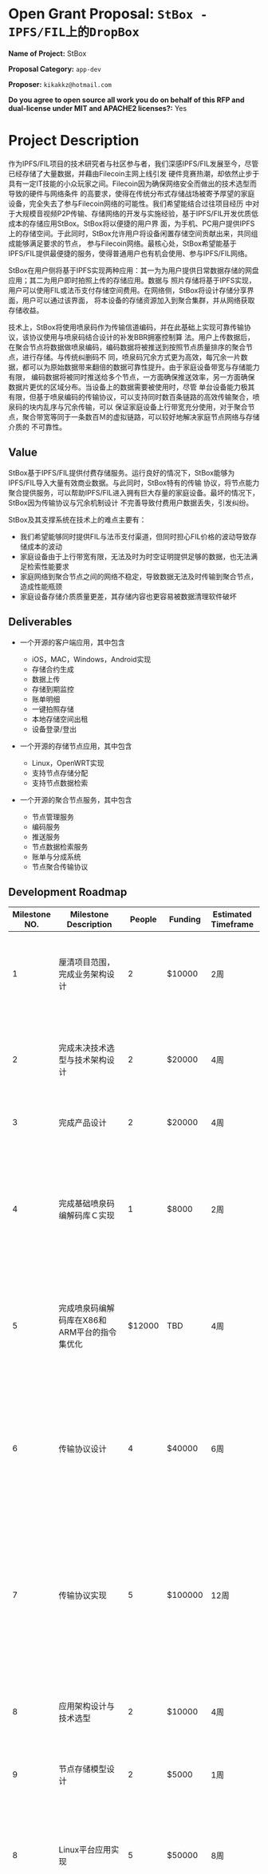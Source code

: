 # Open Grant Proposal: `StBox - IPFS/FIL上的DropBox`

**Name of Project:** StBox

**Proposal Category:** `app-dev`

**Proposer:** `kikakkz@hotmail.com`

**Do you agree to open source all work you do on behalf of this RFP and dual-license under MIT and APACHE2 licenses?:** Yes

# Project Description

作为IPFS/FIL项目的技术研究者与社区参与者，我们深感IPFS/FIL发展至今，尽管已经存储了大量数据，并藉由Filecoin主网上线引发
硬件竞赛热潮，却依然止步于具有一定IT技能的小众玩家之间。Filecoin因为确保网络安全而做出的技术选型而导致的硬件与网络条件
的高要求，使得在传统分布式存储战场被寄予厚望的家庭设备，完全失去了参与Filecoin网络的可能性。我们希望能结合过往项目经历
中对于大规模音视频P2P传输、存储网络的开发与实施经验，基于IPFS/FIL开发优质低成本的存储应用StBox。StBox将以便捷的用户界
面，为手机、PC用户提供IPFS上的存储空间。于此同时，StBox允许用户将设备闲置存储空间贡献出来，共同组成能够满足要求的节点，
参与Filecoin网络。最核心处，StBox希望能基于IPFS/FIL提供最便捷的服务，使得普通用户也有机会使用、参与IPFS/FIL网络。

StBox在用户侧将基于IPFS实现两种应用：其一为为用户提供日常数据存储的网盘应用；其二为用户即时拍照上传的存储应用。数据与
照片存储将基于IPFS实现，用户可以使用FIL或法币支付存储空间费用。在网络侧，StBox将设计存储分享界面，用户可以通过该界面，
将本设备的存储资源加入到聚合集群，并从网络获取存储收益。

技术上，StBox将使用喷泉码作为传输信道编码，并在此基础上实现可靠传输协议，该协议使用与喷泉码结合设计的补发BBR拥塞控制算
法。用户上传数据后，在聚合节点将数据做喷泉编码，编码数据将被推送到按照节点质量排序的聚合节点，进行存储。与传统纠删码不
同，喷泉码冗余方式更为高效，每冗余一片数据，都可以为原始数据带来翻倍的数据可靠性提升。由于家庭设备带宽与存储能力有限，
编码数据将被同时推送给多个节点，一方面确保推送效率，另一方面确保数据片更优的区域分布。当设备上的数据需要被使用时，尽管
单台设备能力极其有限，但基于喷泉编码的传输协议，可以支持同时数百条链路的高效传输聚合，喷泉码的块内乱序与冗余传输，可以
保证家庭设备上行带宽充分使用，对于聚合节点，聚合带宽等同于一条数百Ｍ的虚拟链路，可以较好地解决家庭节点网络与存储介质的
不可靠性。

## Value

StBox基于IPFS/FIL提供付费存储服务。运行良好的情况下，StBox能够为IPFS/FIL导入大量有效商业数据。与此同时，StBox特有的传输
协议，将节点能力聚合提供服务，可以帮助IPFS/FIL进入拥有巨大存量的家庭设备。最坏的情况下，StBox因为传输协议与冗余机制设计
不完善导致付费用户数据丢失，引发纠纷。

StBox及其支撑系统在技术上的难点主要有：
- 我们希望能够同时提供FIL与法币支付渠道，但同时担心FIL价格的波动导致存储成本的波动
- 家庭设备由于上行带宽有限，无法及时为时空证明提供足够的数据，也无法满足检索性能要求
- 家庭网络到聚合节点之间的网络不稳定，导致数据无法及时传输到聚合节点，造成性能瓶颈
- 家庭设备存储介质质量更差，其存储内容也更容易被数据清理软件破坏

## Deliverables

- 一个开源的客户端应用，其中包含
  - iOS，MAC，Windows，Android实现
  - 存储合约生成
  - 数据上传
  - 存储到期监控
  - 账单明细
  - 一键拍照存储
  - 本地存储空间出租
  - 设备登录/登出

- 一个开源的存储节点应用，其中包含
  - Linux，OpenWRT实现
  - 支持节点存储分配
  - 支持节点数据检索

- 一个开源的聚合节点服务，其中包含
  - 节点管理服务
  - 编码服务
  - 推送服务
  - 节点数据检索服务
  - 账单与分成系统
  - 节点聚合传输协议

## Development Roadmap

| Milestone NO. | Milestone Description | People | Funding | Estimated Timeframe | Output |
|---------------|-----------------------|--------|---------|---------------------|--------|
| 1 | 厘清项目范围，完成业务架构设计 | 2 | $10000 | 2周 | 需求规格说明书、IPFS/FIL应用白皮书、业务架构设计报告 |
| 2 | 完成未决技术选型与技术架构设计 | 2 | $20000 | 4周 | 技术调研报告、网络架构设计报告、业务角色交互设计报告 |
| 3 | 完成产品设计 | 2 | $20000 | 4周 |　产品人机界面原型 |
| 4 | 完成基础喷泉码编解码库Ｃ实现 | 1 | $8000 | 2周 | 可供应用开发使用的编解码库、单元测试代码、性能测试代码、应用参考代码、API文档 |
| 5 | 完成喷泉码编解码库在X86和ARM平台的指令集优化 | $12000 | TBD | 4周 | 编解码算法在不同体系结构的优化实现、单元测试代码、性能测试代码 |
| 6 | 传输协议设计 | 4 | $40000 | 6周 | 网络传输协议研究报告、拥塞算法研究报告、聚合传输协议状态机/报文/拥塞控制/适用场景设计报告 |
| 7 | 传输协议实现 | 5 | $100000 | 12周 | 可供应用开发使用的传输协议库、单元测试代码、性能测试代码、参开应用代码、测试报告、API文档 |
| 8 | 应用架构设计与技术选型 | 2 | $10000 | 4周 | 符合产品设计报告的应用架构设计报告、应用框架分析报告 |
| 9 | 节点存储模型设计 | 2 | $5000 | 1周 | 节点存储模型设计报告 |
| 8 | Linux平台应用实现 | 5 | $50000 | 8周 | 可以在各种Linux发行版编译运行或安装运行的数据存储/拍照存储/存储出租应用 |
| 9 | Windows平台应用移植 | 2 | $10000 | 2周 | 可以在Win 10系统编译运行或安装运行的数据存储/拍照存储/存储出租应用 |
| 10 | Android系统应用实现 | 5 | $70000 | 8周 | 可以在Android 8.0以上版本安装运行的数据存储/拍照存储/存储出租应用 |
| 11 | iOS/Mac系统应用实现 | 5 | $70000 | 10周 | 可以在iOS/Mac系统安装运行的数据存储/拍照存储/存储出租应用 |
| 12 | Linux/OpenWRT系统聚合存储服务实现 | 3 | $20000 | 3周 | 可以部署到家用设备节点的聚合存储服务 |

## Total Budget Requested

合计：$4445000
| Item | Amount |
|------|--------|
| 开发者工资 |$350000 |
| 调试设备 | $50000 |
| 云服务 | $10000 |
| 团队建设 | $35000 |

## Maintenance and Upgrade Plans

长期来看，StBox将跟随IPFS/FIL的演进步伐，为用户提供更加可靠优质的低成本存储服务。一方面，我们提供普通人参与IPFS/FIL的渠
道；另一方面，我们希望从技术层面，为用户提供体验优质的数据存储与下载服务，更简单地说，让用户在可以触及的网络带宽条件下，
存的更便宜，下载的更快。同时，得益于与宽带运营商良好的关系，我们可以与运营商合作，并藉此进入运营商拥有的大量家庭设备。

# Team

## Team Members

- Zhao KK (Founder / Core Developer)
- Jin Xuelong (Co-Founder / Architect)
- Wang Zhengzhong (Co-Founder / Core Developer)
- Zeng Yuetian (Co-Founder / Test Leader)
- Qiu Junhua (Core Developer)
- Zhang Tao (Core Developer)

## Team Member LinkedIn Profiles

- https://www.linkedin.com/in/owen-zhao-489a6815b/
- https://www.linkedin.com/in/%E5%AD%A6%E9%BE%99-%E9%87%91-23b72493/
- https://www.linkedin.com/in/%E6%AD%A3%E4%BB%B2-%E7%8E%8B-47238426/
- https://www.linkedin.com/in/zengyuetian/
-
-

## Team Website

https://stbox.tech

## Relevant Experience

Please describe (in words) your team's relevant experience, and why you think you are the right team to build this project. You can cite your team's prior experience in similar domains, doing similar dev work, individual team members' backgrounds, etc.
StBox核心团队源于前云熵网络超大规模P2P音视频传输网络研发与实施团队，其工程师都来自于阿里、华为、PPTV、盛大创新院等头部
云计算公司。StBox核心团队在云熵网络研发了基于喷泉码的大规模P2P音视频点播/直播/下载传输架构，在确保视频播放体验的前提下，
帮助视频运营商将分发成本降低到CDN的10%以下。团队基于喷泉码研发的补发BBR可靠传输协议，有效解决不可靠节点之间的存储与传输
可靠性问题，使得使用海量的家庭设备与家庭带宽提供优质可靠的音视频分发能力称为可能。

Zhao KK：在云熵网络负责P2P音视频网络研发，并与运营商与设备厂商合作将其部署到数以百万记的家用设备
Jin Xuelong：在云熵网络负责网络架构设计与节点数据分析
Wang Zhengzhong：前爱立信资深通信工程师，在云熵网络负责可靠协议设计与实现
Zeng Yuetian：前西门子、Intel资深测试工程师，在云熵网络负责系统与软件测试
Qiu Junhua：在云熵网络负责可靠协议设计与实现，后在众安科技、同盾人工智能研究院进行AI系统研究
Zhang Tao：在云熵网络负责系统产品设计与实现，后在NEO进行区块连应用开发、跨链开发

## Team code repositories

Please provide links to your team's prior code repos for similar or related projects.

# Additional Information

N/A
